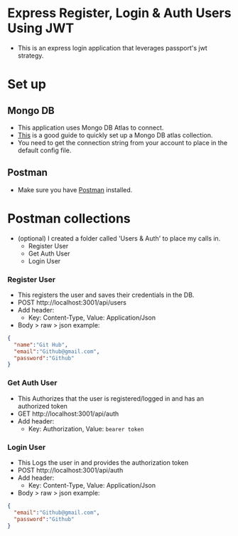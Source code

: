 # Express Register, Login & Auth Users Using JWT

- This is an express login application that leverages passport's jwt strategy.

# Set up
## Mongo DB
- This application uses Mongo DB Atlas to connect.
- [This](https://www.mongodb.com/docs/atlas/getting-started/) is a good guide to quickly set up a Mongo DB atlas collection.
- You need to get the connection string from your account to place in the default config file.

## Postman 
- Make sure you have [Postman](https://www.postman.com/downloads/) installed.

# Postman collections
- (optional) I created a folder called 'Users & Auth' to place my calls in.
  - Register User
  - Get Auth User
  - Login User

### Register User
- This registers the user and saves their credentials in the DB.
- POST http://localhost:3001/api/users
- Add header:
  - Key: Content-Type, Value: Application/Json
- Body > raw > json example:
```json
{
  "name":"Git Hub",
  "email":"Github@gmail.com",
  "password":"Github"
}
```
  

### Get Auth User
- This Authorizes that the user is registered/logged in and has an authorized token
- GET http://localhost:3001/api/auth
- Add header:
  - Key: Authorization, Value: ```bearer token```

### Login User
- This Logs the user in and provides the authorization token 
- POST http://localhost:3001/api/auth
- Add header:
  - Key: Content-Type, Value: Application/Json
- Body > raw > json example:
```json
{
  "email":"Github@gmail.com",
  "password":"Github"
}
```
